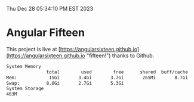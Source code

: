 Thu Dec 28 05:34:10 PM EST 2023

# Angular Fifteen


This project is live at [https://angularsixteen.github.io](https://angularsixteen.github.io "fifteen!") thanks to Github.

```bash
System Memory
               total        used        free      shared  buff/cache   available
Mem:            15Gi       3.4Gi       3.7Gi       265Mi       8.7Gi        11Gi
Swap:          8.0Gi       2.7Gi       5.3Gi
System Storage
463M	.
```
